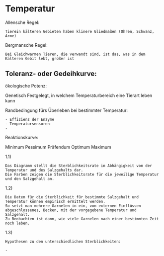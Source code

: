 # Temperatur

Allensche Regel:

    Tierein kälteren Gebieten haben klinere Gliedmaßen (Ohren, Schwanz, Arme)

Bergmansche Regel:

    Bei Gleichwarmen Tieren, die verwandt sind, ist das, was in dem Kälteren Gebit lebt, größer ist


## Toleranz- oder Gedeihkurve:

ökologische Potenz: 

Genetisch Festgelegt, in welchem Temperaturbereich eine Tierart leben kann

Randbedingung fürs Überleben bei bestimmter Temperatur:

    - Effizienz der Enzyme
    - Temperatursensoren
    - 

Reaktionskurve:

Minimum
Pessimum
Präfendum
Optimum
Maximum


1.1) 

    Das Diagramm stellt die Sterblichkeitsrate in Abhängigkeit von der Temperatur und des Salzgehalts dar.
    Die Farben zeigen die Sterblichkeitsrate für die jeweilige Temperatur und den Salzgehalt an. 

1.2)

    Die Daten für die Sterblichkeit für bestimmte Salzgehalt und Temperatur können empirisch ermittelt werden.
    So setzt man mehrere Garnelen in ein, von externen Einflüssen abgeschlossenes, Becken, mit der vorgegebene Temperatur und Salzgehalt.
    Zu Beobachten ist dann, wie viele Garnelen nach einer bestimmten Zeit noch leben.

1.3)

    Hypothesen zu den unterschiedlichen Sterblichkeiten:

    - 